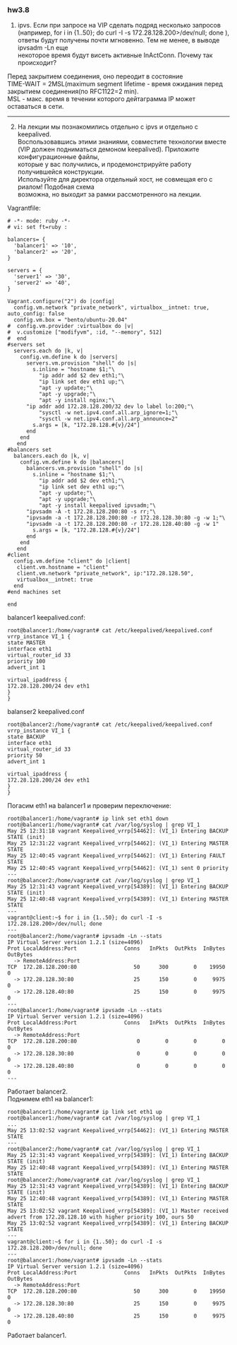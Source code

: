 ### hw3.8
1. ipvs. Если при запросе на VIP сделать подряд несколько запросов  
(например, for i in {1..50}; do curl -I -s 172.28.128.200>/dev/null; done ),  
ответы будут получены почти мгновенно. Тем не менее, в выводе ipvsadm -Ln еще  
некоторое время будут висеть активные InActConn. Почему так происходит?  

Перед закрытием соединения, оно переодит в состояние  
TIME-WAIT = 2MSL(maximum segment lifetime - время ожидания перед закрытием соединения(по RFC1122=2 min).  
MSL - макс. время в течении которого дейтаграмма IP может оставаться в сети. 

---

2. На лекции мы познакомились отдельно с ipvs и отдельно с keepalived.  
Воспользовавшись этими знаниями, совместите технологии вместе  
(VIP должен подниматься демоном keepalived). Приложите конфигурационные файлы,  
которые у вас получились, и продемонстрируйте работу получившейся конструкции.  
Используйте для директора отдельный хост, не совмещая его с риалом! Подобная схема  
возможна, но выходит за рамки рассмотренного на лекции.  

Vagrantfile:
```
# -*- mode: ruby -*-
# vi: set ft=ruby :

balancers= {
  'balancer1' => '10',
  'balancer2' => '20',
}

servers = {
  'server1' => '30',
  'server2' => '40',
}

Vagrant.configure("2") do |config|
  config.vm.network "private_network", virtualbox__intnet: true, auto_config: false
  config.vm.box = "bento/ubuntu-20.04"
#  config.vm.provider :virtualbox do |v|
#  v.customize ["modifyvm", :id, "--memory", 512]
#  end
#servers set
  servers.each do |k, v|
    config.vm.define k do |servers|
      servers.vm.provision "shell" do |s|
        s.inline = "hostname $1;"\
          "ip addr add $2 dev eth1;"\
          "ip link set dev eth1 up;"\
          "apt -y update;"\
          "apt -y upgrade;"\
          "apt -y install nginx;"\
	  "ip addr add 172.28.128.200/32 dev lo label lo:200;"\
          "sysctl -w net.ipv4.conf.all.arp_ignore=1;"\
          "sysctl -w net.ipv4.conf.all.arp_announce=2"
        s.args = [k, "172.28.128.#{v}/24"]
      end
    end
   end
#balancers set
  balancers.each do |k, v|
    config.vm.define k do |balancers|
      balancers.vm.provision "shell" do |s|
        s.inline = "hostname $1;"\
          "ip addr add $2 dev eth1;"\
          "ip link set dev eth1 up;"\
          "apt -y update;"\
          "apt -y upgrade;"\
          "apt -y install keepalived ipvsadm;"\
	  "ipvsadm -A -t 172.28.128.200:80 -s rr;"\
	  "ipvsadm -a -t 172.28.128.200:80 -r 172.28.128.30:80 -g -w 1;"\
	  "ipvsadm -a -t 172.28.128.200:80 -r 172.28.128.40:80 -g -w 1"
        s.args = [k, "172.28.128.#{v}/24"]
      end
    end
   end
#client
  config.vm.define "client" do |client|
   client.vm.hostname = "client"
   client.vm.network "private_network", ip:"172.28.128.50",
   virtualbox__intnet: true
  end
#end machines set

end
```
balancer1 keepalived.conf:
```
root@balancer1:/home/vagrant# cat /etc/keepalived/keepalived.conf 
vrrp_instance VI_1 {
state MASTER      
interface eth1    
virtual_router_id 33
priority 100
advert_int 1

virtual_ipaddress {       
172.28.128.200/24 dev eth1
}    
}
```
balanser2 keepalived.conf
```
root@balancer2:/home/vagrant# cat /etc/keepalived/keepalived.conf 
vrrp_instance VI_1 {
state BACKUP
interface eth1    
virtual_router_id 33
priority 50
advert_int 1

virtual_ipaddress {       
172.28.128.200/24 dev eth1
}    
}
```
Погасим eth1 на balancer1 и проверим переключение: 
```
root@balancer1:/home/vagrant# ip link set eth1 down
root@balancer1:/home/vagrant# cat /var/log/syslog | grep VI_1
May 25 12:31:18 vagrant Keepalived_vrrp[54462]: (VI_1) Entering BACKUP STATE (init)
May 25 12:31:22 vagrant Keepalived_vrrp[54462]: (VI_1) Entering MASTER STATE
May 25 12:40:45 vagrant Keepalived_vrrp[54462]: (VI_1) Entering FAULT STATE
May 25 12:40:45 vagrant Keepalived_vrrp[54462]: (VI_1) sent 0 priority
---
root@balancer2:/home/vagrant# cat /var/log/syslog | grep VI_1
May 25 12:31:43 vagrant Keepalived_vrrp[54389]: (VI_1) Entering BACKUP STATE (init)
May 25 12:40:48 vagrant Keepalived_vrrp[54389]: (VI_1) Entering MASTER STATE
---
vagrant@client:~$ for i in {1..50}; do curl -I -s 172.28.128.200>/dev/null; done
---
root@balancer2:/home/vagrant# ipvsadm -Ln --stats
IP Virtual Server version 1.2.1 (size=4096)
Prot LocalAddress:Port               Conns   InPkts  OutPkts  InBytes OutBytes
  -> RemoteAddress:Port
TCP  172.28.128.200:80                  50      300        0    19950        0
  -> 172.28.128.30:80                   25      150        0     9975        0
  -> 172.28.128.40:80                   25      150        0     9975        0
---
root@balancer1:/home/vagrant# ipvsadm -Ln --stats
IP Virtual Server version 1.2.1 (size=4096)
Prot LocalAddress:Port               Conns   InPkts  OutPkts  InBytes OutBytes
  -> RemoteAddress:Port
TCP  172.28.128.200:80                   0        0        0        0        0
  -> 172.28.128.30:80                    0        0        0        0        0
  -> 172.28.128.40:80                    0        0        0        0        0
---
```
Работает balancer2.  
Поднимем eth1 на balancer1:
```
root@balancer1:/home/vagrant# ip link set eth1 up
root@balancer1:/home/vagrant# cat /var/log/syslog | grep VI_1
...
May 25 13:02:52 vagrant Keepalived_vrrp[54462]: (VI_1) Entering MASTER STATE
---
root@balancer2:/home/vagrant# cat /var/log/syslog | grep VI_1
May 25 12:31:43 vagrant Keepalived_vrrp[54389]: (VI_1) Entering BACKUP STATE (init)
May 25 12:40:48 vagrant Keepalived_vrrp[54389]: (VI_1) Entering MASTER STATE
root@balancer2:/home/vagrant# cat /var/log/syslog | grep VI_1
May 25 12:31:43 vagrant Keepalived_vrrp[54389]: (VI_1) Entering BACKUP STATE (init)
May 25 12:40:48 vagrant Keepalived_vrrp[54389]: (VI_1) Entering MASTER STATE
May 25 13:02:52 vagrant Keepalived_vrrp[54389]: (VI_1) Master received advert from 172.28.128.10 with higher priority 100, ours 50
May 25 13:02:52 vagrant Keepalived_vrrp[54389]: (VI_1) Entering BACKUP STATE
---
vagrant@client:~$ for i in {1..50}; do curl -I -s 172.28.128.200>/dev/null; done
---
root@balancer1:/home/vagrant# ipvsadm -Ln --stats
IP Virtual Server version 1.2.1 (size=4096)
Prot LocalAddress:Port               Conns   InPkts  OutPkts  InBytes OutBytes
  -> RemoteAddress:Port
TCP  172.28.128.200:80                  50      300        0    19950        0
  -> 172.28.128.30:80                   25      150        0     9975        0
  -> 172.28.128.40:80                   25      150        0     9975        0
```
Работает balancer1.

